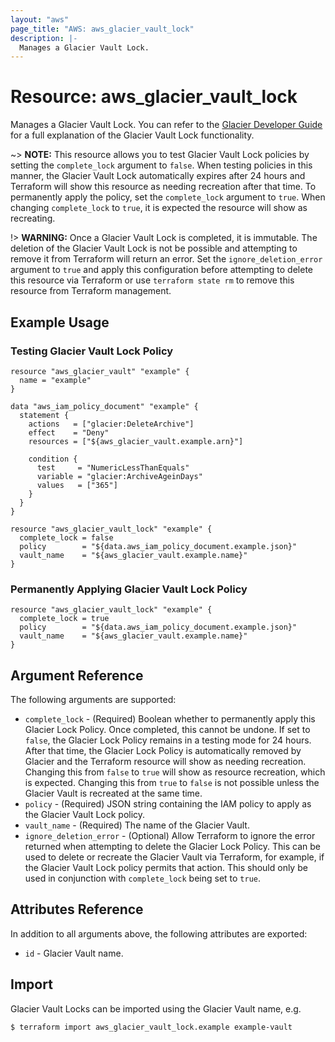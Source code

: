 ```yaml
---
layout: "aws"
page_title: "AWS: aws_glacier_vault_lock"
description: |-
  Manages a Glacier Vault Lock.
---
```


# Resource: aws_glacier_vault_lock

Manages a Glacier Vault Lock. You can refer to the [Glacier Developer Guide](https://docs.aws.amazon.com/amazonglacier/latest/dev/vault-lock.html) for a full explanation of the Glacier Vault Lock functionality.

~> **NOTE:** This resource allows you to test Glacier Vault Lock policies by setting the `complete_lock` argument to `false`. When testing policies in this manner, the Glacier Vault Lock automatically expires after 24 hours and Terraform will show this resource as needing recreation after that time. To permanently apply the policy, set the `complete_lock` argument to `true`. When changing `complete_lock` to `true`, it is expected the resource will show as recreating.

!> **WARNING:** Once a Glacier Vault Lock is completed, it is immutable. The deletion of the Glacier Vault Lock is not be possible and attempting to remove it from Terraform will return an error. Set the `ignore_deletion_error` argument to `true` and apply this configuration before attempting to delete this resource via Terraform or use `terraform state rm` to remove this resource from Terraform management.

## Example Usage

### Testing Glacier Vault Lock Policy

```hcl
resource "aws_glacier_vault" "example" {
  name = "example"
}

data "aws_iam_policy_document" "example" {
  statement {
    actions   = ["glacier:DeleteArchive"]
    effect    = "Deny"
    resources = ["${aws_glacier_vault.example.arn}"]

    condition {
      test     = "NumericLessThanEquals"
      variable = "glacier:ArchiveAgeinDays"
      values   = ["365"]
    }
  }
}

resource "aws_glacier_vault_lock" "example" {
  complete_lock = false
  policy        = "${data.aws_iam_policy_document.example.json}"
  vault_name    = "${aws_glacier_vault.example.name}"
}
```

### Permanently Applying Glacier Vault Lock Policy

```hcl
resource "aws_glacier_vault_lock" "example" {
  complete_lock = true
  policy        = "${data.aws_iam_policy_document.example.json}"
  vault_name    = "${aws_glacier_vault.example.name}"
}
```

## Argument Reference

The following arguments are supported:

* `complete_lock` - (Required) Boolean whether to permanently apply this Glacier Lock Policy. Once completed, this cannot be undone. If set to `false`, the Glacier Lock Policy remains in a testing mode for 24 hours. After that time, the Glacier Lock Policy is automatically removed by Glacier and the Terraform resource will show as needing recreation. Changing this from `false` to `true` will show as resource recreation, which is expected. Changing this from `true` to `false` is not possible unless the Glacier Vault is recreated at the same time.
* `policy` - (Required) JSON string containing the IAM policy to apply as the Glacier Vault Lock policy.
* `vault_name` - (Required) The name of the Glacier Vault.
* `ignore_deletion_error` - (Optional) Allow Terraform to ignore the error returned when attempting to delete the Glacier Lock Policy. This can be used to delete or recreate the Glacier Vault via Terraform, for example, if the Glacier Vault Lock policy permits that action. This should only be used in conjunction with `complete_lock` being set to `true`.

## Attributes Reference

In addition to all arguments above, the following attributes are exported:

* `id` - Glacier Vault name.

## Import

Glacier Vault Locks can be imported using the Glacier Vault name, e.g.

```
$ terraform import aws_glacier_vault_lock.example example-vault
```
